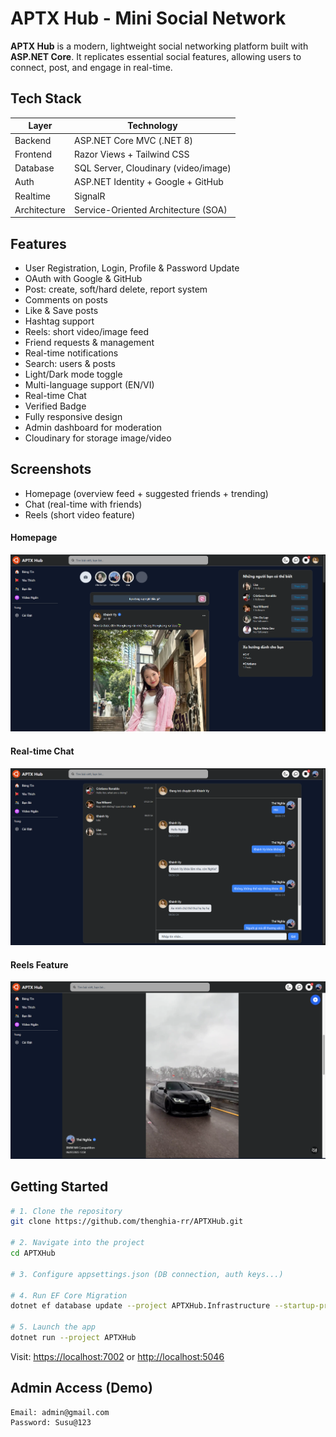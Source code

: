 # APTX Hub - Mini Social Network

**APTX Hub** is a modern, lightweight social networking platform built with **ASP.NET Core**.
It replicates essential social features, allowing users to connect, post, and engage in real-time.

## Tech Stack

| Layer        | Technology                          |
| ------------ | ----------------------------------- |
| Backend      | ASP.NET Core MVC (.NET 8)           |
| Frontend     | Razor Views + Tailwind CSS          |
| Database     | SQL Server, Cloudinary (video/image)|
| Auth         | ASP.NET Identity + Google + GitHub  |
| Realtime     | SignalR                             |
| Architecture | Service-Oriented Architecture (SOA) |

## Features

* User Registration, Login, Profile & Password Update
* OAuth with Google & GitHub
* Post: create, soft/hard delete, report system
* Comments on posts
* Like & Save posts
* Hashtag support
* Reels: short video/image feed
* Friend requests & management
* Real-time notifications
* Search: users & posts
* Light/Dark mode toggle
* Multi-language support (EN/VI)
* Real-time Chat
* Verified Badge
* Fully responsive design
* Admin dashboard for moderation
* Cloudinary for storage image/video

## Screenshots

* Homepage (overview feed + suggested friends + trending)
* Chat (real-time with friends)
* Reels (short video feature)


#### Homepage
![](APTXHub/wwwroot/images/docs/home.png)

#### Real-time Chat
![](APTXHub/wwwroot/images/docs/chat.png)

#### Reels Feature
![](APTXHub/wwwroot/images/docs/reels.png)


## Getting Started

```bash
# 1. Clone the repository
git clone https://github.com/thenghia-rr/APTXHub.git

# 2. Navigate into the project
cd APTXHub

# 3. Configure appsettings.json (DB connection, auth keys...)

# 4. Run EF Core Migration
dotnet ef database update --project APTXHub.Infrastructure --startup-project APTXHub

# 5. Launch the app
dotnet run --project APTXHub
```

Visit:
[https://localhost:7002](https://localhost:7002) or [http://localhost:5046](http://localhost:5046)

## Admin Access (Demo)

```
Email: admin@gmail.com
Password: Susu@123
```